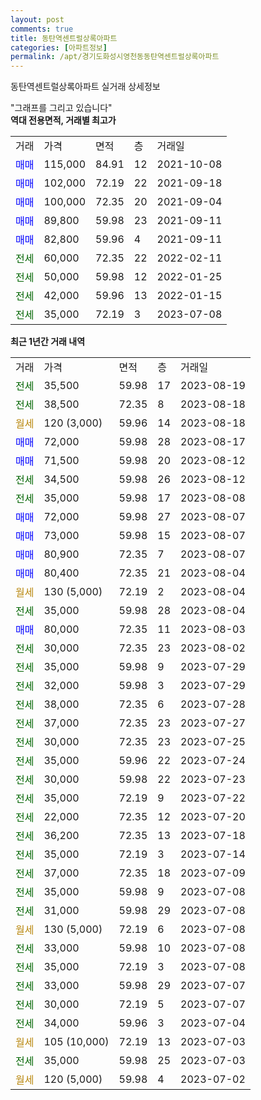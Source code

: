 ```yaml
---
layout: post
comments: true
title: 동탄역센트럴상록아파트
categories: [아파트정보]
permalink: /apt/경기도화성시영천동동탄역센트럴상록아파트
---
```


동탄역센트럴상록아파트 실거래 상세정보

<script type="text/javascript">
  google.charts.load('current', {'packages':['line', 'corechart']});
  google.charts.setOnLoadCallback(drawChart);

  function drawChart() {
    var data = new google.visualization.DataTable();
    data.addColumn('date', '거래일');
    data.addColumn('number', "매매");
    data.addColumn('number', "전세");
    data.addColumn('number', "전매");

    data.addRows([[new Date(Date.parse("2023-08-19")), null, 35500, null], [new Date(Date.parse("2023-08-18")), null, 38500, null], [new Date(Date.parse("2023-08-18")), null, null, null], [new Date(Date.parse("2023-08-17")), 72000, null, null], [new Date(Date.parse("2023-08-12")), 71500, null, null], [new Date(Date.parse("2023-08-12")), null, 34500, null], [new Date(Date.parse("2023-08-08")), null, 35000, null], [new Date(Date.parse("2023-08-07")), 72000, null, null], [new Date(Date.parse("2023-08-07")), 73000, null, null], [new Date(Date.parse("2023-08-07")), 80900, null, null], [new Date(Date.parse("2023-08-04")), 80400, null, null], [new Date(Date.parse("2023-08-04")), null, null, null], [new Date(Date.parse("2023-08-04")), null, 35000, null], [new Date(Date.parse("2023-08-03")), 80000, null, null], [new Date(Date.parse("2023-08-02")), null, 30000, null], [new Date(Date.parse("2023-07-29")), null, 35000, null], [new Date(Date.parse("2023-07-29")), null, 32000, null], [new Date(Date.parse("2023-07-28")), null, 38000, null], [new Date(Date.parse("2023-07-27")), null, 37000, null], [new Date(Date.parse("2023-07-25")), null, 30000, null], [new Date(Date.parse("2023-07-24")), null, 35000, null], [new Date(Date.parse("2023-07-23")), null, 30000, null], [new Date(Date.parse("2023-07-22")), null, 35000, null], [new Date(Date.parse("2023-07-20")), null, 22000, null], [new Date(Date.parse("2023-07-18")), null, 36200, null], [new Date(Date.parse("2023-07-14")), null, 35000, null], [new Date(Date.parse("2023-07-09")), null, 37000, null], [new Date(Date.parse("2023-07-08")), null, 35000, null], [new Date(Date.parse("2023-07-08")), null, 31000, null], [new Date(Date.parse("2023-07-08")), null, null, null], [new Date(Date.parse("2023-07-08")), null, 33000, null], [new Date(Date.parse("2023-07-08")), null, 35000, null], [new Date(Date.parse("2023-07-07")), null, 33000, null], [new Date(Date.parse("2023-07-07")), null, 30000, null], [new Date(Date.parse("2023-07-04")), null, 34000, null], [new Date(Date.parse("2023-07-03")), null, null, null], [new Date(Date.parse("2023-07-03")), null, 35000, null], [new Date(Date.parse("2023-07-02")), null, null, null]]);

    var options = {
      hAxis: {
        format: 'yyyy/MM/dd'
      },    
      lineWidth: 0,
      pointsVisible: true,    
      title: '최근 1년간 유형별 실거래가 분포',
      legend: { position: 'bottom' }
    };

    var formatter = new google.visualization.NumberFormat({pattern:'###,###'} );
    formatter.format(data, 1);
    formatter.format(data, 2);
    
    setTimeout(function() {
        var chart = new google.visualization.LineChart(document.getElementById('columnchart_material'));
        chart.draw(data, (options));
        document.getElementById('loading').style.display = 'none';
    }, 200);
  }
</script>


<div id="loading" style="z-index:20; display: block; margin-left: 0px">"그래프를 그리고 있습니다"</div>
<div id="columnchart_material" style="width: 95%; margin-left: 0px; display: block"></div>
<!-- contents start -->
<b>역대 전용면적, 거래별 최고가</b>
<table class="sortable">
    <tr>
      <td>거래</td>
      <td>가격</td>
      <td>면적</td>
      <td>층</td>
      <td>거래일</td>
    </tr>
        <tr>
          <td><a style="color: blue">매매</a></td>
          <td>115,000</td>
          <td>84.91</td>
          <td>12</td>
          <td>2021-10-08</td>
        </tr>            <tr>
          <td><a style="color: blue">매매</a></td>
          <td>102,000</td>
          <td>72.19</td>
          <td>22</td>
          <td>2021-09-18</td>
        </tr>            <tr>
          <td><a style="color: blue">매매</a></td>
          <td>100,000</td>
          <td>72.35</td>
          <td>20</td>
          <td>2021-09-04</td>
        </tr>            <tr>
          <td><a style="color: blue">매매</a></td>
          <td>89,800</td>
          <td>59.98</td>
          <td>23</td>
          <td>2021-09-11</td>
        </tr>            <tr>
          <td><a style="color: blue">매매</a></td>
          <td>82,800</td>
          <td>59.96</td>
          <td>4</td>
          <td>2021-09-11</td>
        </tr>        
        <tr>
              <td><a style="color: darkgreen">전세</a></td>
              <td>60,000</td>
              <td>72.35</td>
              <td>22</td>
              <td>2022-02-11</td>
            </tr>            <tr>
              <td><a style="color: darkgreen">전세</a></td>
              <td>50,000</td>
              <td>59.98</td>
              <td>12</td>
              <td>2022-01-25</td>
            </tr>            <tr>
              <td><a style="color: darkgreen">전세</a></td>
              <td>42,000</td>
              <td>59.96</td>
              <td>13</td>
              <td>2022-01-15</td>
            </tr>            <tr>
              <td><a style="color: darkgreen">전세</a></td>
              <td>35,000</td>
              <td>72.19</td>
              <td>3</td>
              <td>2023-07-08</td>
            </tr>        
    
</table>

<b>최근 1년간 거래 내역</b>

<table class="sortable">
    <tr>
      <td>거래</td>
      <td>가격</td>
      <td>면적</td>
      <td>층</td>
      <td>거래일</td>
    </tr>
    <tr>
      <td><a style="color: darkgreen">전세</a></td>
      <td>35,500</td>
      <td>59.98</td>
      <td>17</td>
      <td>2023-08-19</td>
    </tr>          <tr>
      <td><a style="color: darkgreen">전세</a></td>
      <td>38,500</td>
      <td>72.35</td>
      <td>8</td>
      <td>2023-08-18</td>
    </tr>          <tr>
      <td><a style="color: darkgoldenrod">월세</a></td>
      <td>120 (3,000)</td>
      <td>59.96</td>
      <td>14</td>
      <td>2023-08-18</td>
    </tr>          <tr>
      <td><a style="color: blue">매매</a></td>
      <td>72,000</td>
      <td>59.98</td>
      <td>28</td>
      <td>2023-08-17</td>
    </tr>          <tr>
      <td><a style="color: blue">매매</a></td>
      <td>71,500</td>
      <td>59.98</td>
      <td>20</td>
      <td>2023-08-12</td>
    </tr>          <tr>
      <td><a style="color: darkgreen">전세</a></td>
      <td>34,500</td>
      <td>59.98</td>
      <td>26</td>
      <td>2023-08-12</td>
    </tr>          <tr>
      <td><a style="color: darkgreen">전세</a></td>
      <td>35,000</td>
      <td>59.98</td>
      <td>17</td>
      <td>2023-08-08</td>
    </tr>          <tr>
      <td><a style="color: blue">매매</a></td>
      <td>72,000</td>
      <td>59.98</td>
      <td>27</td>
      <td>2023-08-07</td>
    </tr>          <tr>
      <td><a style="color: blue">매매</a></td>
      <td>73,000</td>
      <td>59.98</td>
      <td>15</td>
      <td>2023-08-07</td>
    </tr>          <tr>
      <td><a style="color: blue">매매</a></td>
      <td>80,900</td>
      <td>72.35</td>
      <td>7</td>
      <td>2023-08-07</td>
    </tr>          <tr>
      <td><a style="color: blue">매매</a></td>
      <td>80,400</td>
      <td>72.35</td>
      <td>21</td>
      <td>2023-08-04</td>
    </tr>          <tr>
      <td><a style="color: darkgoldenrod">월세</a></td>
      <td>130 (5,000)</td>
      <td>72.19</td>
      <td>2</td>
      <td>2023-08-04</td>
    </tr>          <tr>
      <td><a style="color: darkgreen">전세</a></td>
      <td>35,000</td>
      <td>59.98</td>
      <td>28</td>
      <td>2023-08-04</td>
    </tr>          <tr>
      <td><a style="color: blue">매매</a></td>
      <td>80,000</td>
      <td>72.35</td>
      <td>11</td>
      <td>2023-08-03</td>
    </tr>          <tr>
      <td><a style="color: darkgreen">전세</a></td>
      <td>30,000</td>
      <td>72.35</td>
      <td>23</td>
      <td>2023-08-02</td>
    </tr>          <tr>
      <td><a style="color: darkgreen">전세</a></td>
      <td>35,000</td>
      <td>59.98</td>
      <td>9</td>
      <td>2023-07-29</td>
    </tr>          <tr>
      <td><a style="color: darkgreen">전세</a></td>
      <td>32,000</td>
      <td>59.98</td>
      <td>3</td>
      <td>2023-07-29</td>
    </tr>          <tr>
      <td><a style="color: darkgreen">전세</a></td>
      <td>38,000</td>
      <td>72.35</td>
      <td>6</td>
      <td>2023-07-28</td>
    </tr>          <tr>
      <td><a style="color: darkgreen">전세</a></td>
      <td>37,000</td>
      <td>72.35</td>
      <td>23</td>
      <td>2023-07-27</td>
    </tr>          <tr>
      <td><a style="color: darkgreen">전세</a></td>
      <td>30,000</td>
      <td>72.35</td>
      <td>23</td>
      <td>2023-07-25</td>
    </tr>          <tr>
      <td><a style="color: darkgreen">전세</a></td>
      <td>35,000</td>
      <td>59.96</td>
      <td>22</td>
      <td>2023-07-24</td>
    </tr>          <tr>
      <td><a style="color: darkgreen">전세</a></td>
      <td>30,000</td>
      <td>59.98</td>
      <td>22</td>
      <td>2023-07-23</td>
    </tr>          <tr>
      <td><a style="color: darkgreen">전세</a></td>
      <td>35,000</td>
      <td>72.19</td>
      <td>9</td>
      <td>2023-07-22</td>
    </tr>          <tr>
      <td><a style="color: darkgreen">전세</a></td>
      <td>22,000</td>
      <td>72.35</td>
      <td>12</td>
      <td>2023-07-20</td>
    </tr>          <tr>
      <td><a style="color: darkgreen">전세</a></td>
      <td>36,200</td>
      <td>72.35</td>
      <td>13</td>
      <td>2023-07-18</td>
    </tr>          <tr>
      <td><a style="color: darkgreen">전세</a></td>
      <td>35,000</td>
      <td>72.19</td>
      <td>3</td>
      <td>2023-07-14</td>
    </tr>          <tr>
      <td><a style="color: darkgreen">전세</a></td>
      <td>37,000</td>
      <td>72.35</td>
      <td>18</td>
      <td>2023-07-09</td>
    </tr>          <tr>
      <td><a style="color: darkgreen">전세</a></td>
      <td>35,000</td>
      <td>59.98</td>
      <td>9</td>
      <td>2023-07-08</td>
    </tr>          <tr>
      <td><a style="color: darkgreen">전세</a></td>
      <td>31,000</td>
      <td>59.98</td>
      <td>29</td>
      <td>2023-07-08</td>
    </tr>          <tr>
      <td><a style="color: darkgoldenrod">월세</a></td>
      <td>130 (5,000)</td>
      <td>72.19</td>
      <td>6</td>
      <td>2023-07-08</td>
    </tr>          <tr>
      <td><a style="color: darkgreen">전세</a></td>
      <td>33,000</td>
      <td>59.98</td>
      <td>10</td>
      <td>2023-07-08</td>
    </tr>          <tr>
      <td><a style="color: darkgreen">전세</a></td>
      <td>35,000</td>
      <td>72.19</td>
      <td>3</td>
      <td>2023-07-08</td>
    </tr>          <tr>
      <td><a style="color: darkgreen">전세</a></td>
      <td>33,000</td>
      <td>59.98</td>
      <td>29</td>
      <td>2023-07-07</td>
    </tr>          <tr>
      <td><a style="color: darkgreen">전세</a></td>
      <td>30,000</td>
      <td>72.19</td>
      <td>5</td>
      <td>2023-07-07</td>
    </tr>          <tr>
      <td><a style="color: darkgreen">전세</a></td>
      <td>34,000</td>
      <td>59.96</td>
      <td>3</td>
      <td>2023-07-04</td>
    </tr>          <tr>
      <td><a style="color: darkgoldenrod">월세</a></td>
      <td>105 (10,000)</td>
      <td>72.19</td>
      <td>13</td>
      <td>2023-07-03</td>
    </tr>          <tr>
      <td><a style="color: darkgreen">전세</a></td>
      <td>35,000</td>
      <td>59.98</td>
      <td>25</td>
      <td>2023-07-03</td>
    </tr>          <tr>
      <td><a style="color: darkgoldenrod">월세</a></td>
      <td>120 (5,000)</td>
      <td>59.98</td>
      <td>4</td>
      <td>2023-07-02</td>
    </tr>      </table>
<!-- contents end -->    

